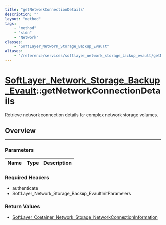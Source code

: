 ```yaml
---
title: "getNetworkConnectionDetails"
description: ""
layout: "method"
tags:
    - "method"
    - "sldn"
    - "Network"
classes:
    - "SoftLayer_Network_Storage_Backup_Evault"
aliases:
    - "/reference/services/softlayer_network_storage_backup_evault/getNetworkConnectionDetails"
---
```

# [SoftLayer_Network_Storage_Backup_Evault](/reference/services/SoftLayer_Network_Storage_Backup_Evault)::getNetworkConnectionDetails


Retrieve network connection details for complex network storage volumes.


## Overview 


-----

### Parameters 
|Name | Type | Description |
| --- | --- | --- |


### Required Headers
* authenticate
* SoftLayer_Network_Storage_Backup_EvaultInitParameters


### Return Values
* <a href='/reference/datatypes/SoftLayer_Container_Network_Storage_NetworkConnectionInformation'>SoftLayer_Container_Network_Storage_NetworkConnectionInformation </a>




